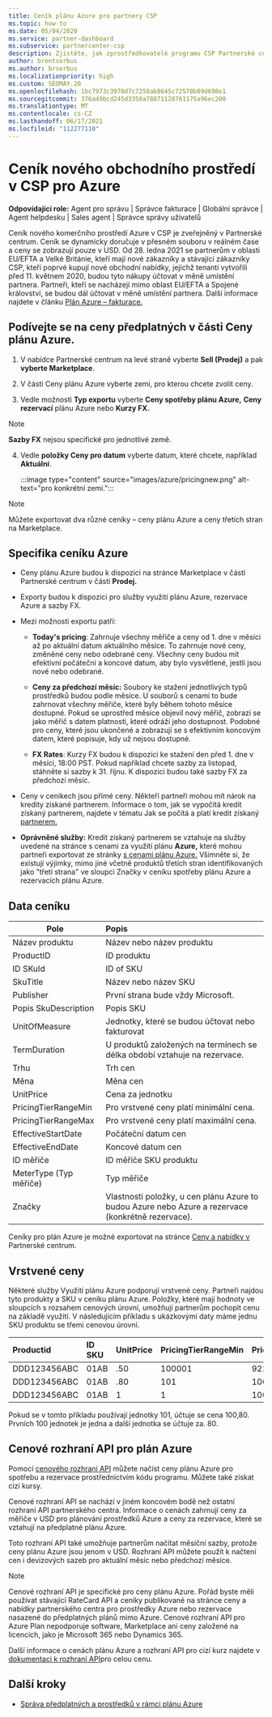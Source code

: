 ```yaml
---
title: Ceník plánu Azure pro partnery CSP
ms.topic: how-to
ms.date: 05/04/2020
ms.service: partner-dashboard
ms.subservice: partnercenter-csp
description: Zjistěte, jak zprostředkovatelé programu CSP Partnerské centrum k zobrazení ceníku předplatných v rámci plánu Azure.
author: brentserbus
ms.author: brserbus
ms.localizationpriority: high
ms.custom: SEOMAY.20
ms.openlocfilehash: 1bc7973c3970d7c7258ab8645c72570b09d698e1
ms.sourcegitcommit: 376a49bcd245d3358a78871128761175a96ec200
ms.translationtype: MT
ms.contentlocale: cs-CZ
ms.lasthandoff: 06/17/2021
ms.locfileid: "112277110"
---
```

# <a name="price-list-for-the-new-commerce-experience-in-csp-for-azure"></a>Ceník nového obchodního prostředí v CSP pro Azure

**Odpovídající role:** Agent pro správu | Správce fakturace | Globální správce | Agent helpdesku | Sales agent | Správce správy uživatelů

Ceník nového komerčního prostředí Azure v CSP je zveřejněný v Partnerské centrum. Ceník se dynamicky doručuje v přesném souboru v reálném čase a ceny se zobrazují pouze v USD. Od 28. ledna 2021 se partnerům v oblasti EU/EFTA a Velké Británie, kteří mají nové zákazníky a stávající zákazníky CSP, kteří poprvé kupují nové obchodní nabídky, jejichž tenanti vytvořili před 11. květnem 2020, budou tyto nákupy účtovat v měně umístění partnera.  Partneři, kteří se nacházejí mimo oblast EU/EFTA a Spojené království, se budou dál účtovat v měně umístění partnera. Další informace najdete v článku [Plán Azure – fakturace.](azure-plan-billing.md)

## <a name="see-pricing-for-subscriptions-under-the-azure-plan-pricing"></a>Podívejte se na ceny předplatných v části Ceny plánu Azure.

1. V nabídce Partnerské centrum na levé straně vyberte **Sell (Prodej)** a pak **vyberte Marketplace**.

2. V části Ceny plánu Azure vyberte zemi, pro kterou chcete zvolit ceny.

3. Vedle možnosti **Typ exportu** vyberte **Ceny spotřeby plánu Azure,** **Ceny rezervací** plánu Azure nebo **Kurzy FX.** 

>[!NOTE] 
>**Sazby FX** nejsou specifické pro jednotlivé země.

4. Vedle **položky Ceny pro datum** vyberte datum, které chcete, například **Aktuální**.

   :::image type="content" source="images/azure/pricingnew.png" alt-text="pro konkrétní zemi.":::

>[!NOTE] 
>Můžete exportovat dva různé ceníky – ceny plánu Azure a ceny třetích stran na Marketplace.

## <a name="azure-price-list-specifics"></a>Specifika ceníku Azure

- Ceny plánu Azure budou k dispozici na stránce Marketplace v části Partnerské centrum v části **Prodej.**

- Exporty budou k dispozici pro služby využití plánu Azure, rezervace Azure a sazby FX.

- Mezi možnosti exportu patří:

  - **Today's pricing**: Zahrnuje všechny měřiče a ceny od 1. dne v měsíci až po aktuální datum aktuálního měsíce. To zahrnuje nové ceny, změněné ceny nebo odebrané ceny. Všechny ceny budou mít efektivní počáteční a koncové datum, aby bylo vysvětlené, jestli jsou nové nebo odebrané.

  - **Ceny za předchozí měsíc:** Soubory ke stažení jednotlivých typů prostředků budou podle měsíce. U souborů s cenami to bude zahrnovat všechny měřiče, které byly během tohoto měsíce dostupné. Pokud se uprostřed měsíce objevil nový měřič, zobrazí se jako měřič s datem platnosti, které odráží jeho dostupnost. Podobné pro ceny, které jsou ukončené a zobrazují se s efektivním koncovým datem, které popisuje, kdy už nejsou dostupné.

  - **FX Rates**: Kurzy FX budou k dispozici ke stažení den před 1. dne v měsíci, 18:00 PST. Pokud například chcete sazby za listopad, stáhněte si sazby k 31. říjnu. K dispozici budou také sazby FX za předchozí měsíc.

- Ceny v ceníkech jsou přímé ceny. Někteří partneři mohou mít nárok na kredity získané partnerem. Informace o tom, jak se vypočítá kredit získaný partnerem, najdete v tématu Jak se počítá a platí kredit získaný [partnerem.](partner-earned-credit-explanation.md)

- **Oprávněné služby:** Kredit získaný partnerem se vztahuje na služby uvedené na stránce s cenami za využití plánu **Azure,** které mohou partneři exportovat ze stránky [s cenami plánu Azure.](https://partner.microsoft.com/commerce/sales) Všimněte si, že existují výjimky, mimo jiné včetně produktů třetích stran identifikovaných jako "třetí strana" ve sloupci Značky v ceníku spotřeby plánu Azure a rezervacích plánu Azure.

## <a name="price-list-data"></a>Data ceníku

|**Pole**   |**Popis**   |
|--------------------------|:---------------------------|
|Název produktu  |Název nebo název produktu|
|ProductID   |ID produktu|
|ID SKuId|ID of SKU|
|SkuTitle|Název nebo název SKU|
|Publisher|První strana bude vždy Microsoft.|
|Popis SkuDescription|Popis SKU|
|UnitOfMeasure|Jednotky, které se budou účtovat nebo fakturovat|
|TermDuration|U produktů založených na termínech se délka období vztahuje na rezervace.|
|Trhu|Trh cen|
|Měna|Měna cen|
|UnitPrice|Cena za jednotku|
|PricingTierRangeMin|Pro vrstvené ceny platí minimální cena.|
|PricingTierRangeMax|Pro vrstvené ceny platí maximální cena.|
|EffectiveStartDate|Počáteční datum cen|
|EffectiveEndDate|Koncové datum cen|
|ID měřiče|ID měřiče SKU produktu|
|MeterType (Typ měřiče)|Typ měřiče|
|Značky|Vlastnosti položky, u cen plánu Azure to budou Azure nebo Azure a rezervace (konkrétně rezervace).|

Ceníky pro plán Azure je možné exportovat na stránce [Ceny a nabídky v](https://partner.microsoft.com/dashboard/sell/pricingandoffers) Partnerské centrum.

## <a name="tiered-pricing"></a>Vrstvené ceny

Některé služby Využití plánu Azure podporují vrstvené ceny. Partneři najdou tyto produkty a SKU v ceníku plánu Azure. Položky, které mají hodnoty ve sloupcích s rozsahem cenových úrovní, umožňují partnerům pochopit cenu na základě využití. V následujícím příkladu s ukázkovými daty máme jednu SKU produktu se třemi cenovou úrovní.

|**Productid**   |**ID SKU**   |**UnitPrice**   |**PricingTierRangeMin**   |**PricingTierRangeMax**   |
|:---------------|:-----------|:---------------|:-------------------------|:-------------------------|
|DDD123456ABC|01AB|.50|100001|9223372036854780000|
|DDD123456ABC|01AB|.80|101|100000|
|DDD123456ABC|01AB|1|1|100|

Pokud se v tomto příkladu používají jednotky 101, účtuje se cena 100,80. Prvních 100 jednotek je jedna a další jednotka se účtuje za. 80.

## <a name="pricing-api-for-azure-plan"></a>Cenové rozhraní API pro plán Azure

Pomocí [cenového rozhraní API](/partner/develop/pricing) můžete načíst ceny plánu Azure pro spotřebu a rezervace prostřednictvím kódu programu. Můžete také získat cizí kursy.

Cenové rozhraní API se nachází v jiném koncovém bodě než ostatní rozhraní API partnerského centra. Informace o cenách zahrnují ceny za měřiče v USD pro plánování prostředků Azure a ceny za rezervace, které se vztahují na předplatné plánu Azure.

Toto rozhraní API také umožňuje partnerům načítat měsíční sazby, protože ceny plánu Azure jsou jenom v USD. Rozhraní API můžete použít k načtení cen i devizových sazeb pro aktuální měsíc nebo předchozí měsíce.

>[!NOTE]
> Cenové rozhraní API je specifické pro ceny plánu Azure. Pořád byste měli používat stávající RateCard API a ceníky publikované na stránce ceny a nabídky partnerského centra pro prostředky Azure nebo rezervace nasazené do předplatných plánů mimo Azure. Cenové rozhraní API pro Azure Plan nepodporuje software, Marketplace ani ceny založené na licencích, jako je Microsoft 365 nebo Dynamics 365.

Další informace o cenách plánu Azure a rozhraní API pro cizí kurz najdete v [dokumentaci k rozhraní API](/partner/develop/pricing)pro celou cenu.

## <a name="next-steps"></a>Další kroky

- [Správa předplatných a prostředků v rámci plánu Azure](azure-plan-manage.md)
